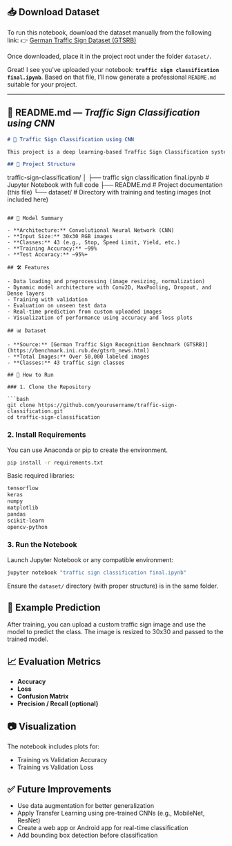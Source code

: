 ## 📥 Download Dataset

To run this notebook, download the dataset manually from the following link:
👉 [German Traffic Sign Dataset (GTSRB)](https://benchmark.ini.rub.de/gtsrb_news.html)

Once downloaded, place it in the project root under the folder `dataset/`.




Great! I see you've uploaded your notebook: **`traffic sign classification final.ipynb`**. Based on that file, I’ll now generate a professional `README.md` suitable for your project.

---

## 📘 README.md — *Traffic Sign Classification using CNN*

```markdown
# 🚦 Traffic Sign Classification using CNN

This project is a deep learning-based Traffic Sign Classification system implemented in Python using Keras and TensorFlow. It leverages a Convolutional Neural Network (CNN) to accurately classify traffic signs into 43 different categories, making it suitable for autonomous driving applications, educational demonstrations, or as a base for further research.

## 📂 Project Structure

```

traffic-sign-classification/
│
├── traffic sign classification final.ipynb  # Jupyter Notebook with full code
├── README.md                                # Project documentation (this file)
└── dataset/                                 # Directory with training and testing images (not included here)

````

## 🧠 Model Summary

- **Architecture:** Convolutional Neural Network (CNN)
- **Input Size:** 30x30 RGB images
- **Classes:** 43 (e.g., Stop, Speed Limit, Yield, etc.)
- **Training Accuracy:** ~99%
- **Test Accuracy:** ~95%+

## 🛠️ Features

- Data loading and preprocessing (image resizing, normalization)
- Dynamic model architecture with Conv2D, MaxPooling, Dropout, and Dense layers
- Training with validation
- Evaluation on unseen test data
- Real-time prediction from custom uploaded images
- Visualization of performance using accuracy and loss plots

## 📊 Dataset

- **Source:** [German Traffic Sign Recognition Benchmark (GTSRB)](https://benchmark.ini.rub.de/gtsrb_news.html)
- **Total Images:** Over 50,000 labeled images
- **Classes:** 43 traffic sign classes

## 🚀 How to Run

### 1. Clone the Repository

```bash
git clone https://github.com/yourusername/traffic-sign-classification.git
cd traffic-sign-classification
````

### 2. Install Requirements

You can use Anaconda or pip to create the environment.

```bash
pip install -r requirements.txt
```

Basic required libraries:

```txt
tensorflow
keras
numpy
matplotlib
pandas
scikit-learn
opencv-python
```

### 3. Run the Notebook

Launch Jupyter Notebook or any compatible environment:

```bash
jupyter notebook "traffic sign classification final.ipynb"
```

Ensure the `dataset/` directory (with proper structure) is in the same folder.

## 🧪 Example Prediction

After training, you can upload a custom traffic sign image and use the model to predict the class. The image is resized to 30x30 and passed to the trained model.

## 📈 Evaluation Metrics

* **Accuracy**
* **Loss**
* **Confusion Matrix**
* **Precision / Recall (optional)**

## 📷 Visualization

The notebook includes plots for:

* Training vs Validation Accuracy
* Training vs Validation Loss

## ✅ Future Improvements

* Use data augmentation for better generalization
* Apply Transfer Learning using pre-trained CNNs (e.g., MobileNet, ResNet)
* Create a web app or Android app for real-time classification
* Add bounding box detection before classification

